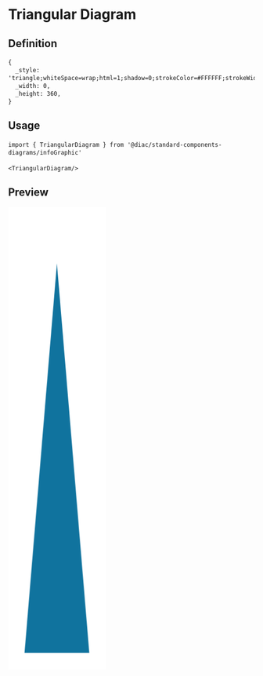 # Triangular Diagram

## Definition

```
{
  _style: 'triangle;whiteSpace=wrap;html=1;shadow=0;strokeColor=#FFFFFF;strokeWidth=6;fillColor=#10739E;fontSize=16;fontColor=#FFFFFF;align=center;direction=north;fontStyle=1',
  _width: 0,
  _height: 360,
}
```

## Usage

```
import { TriangularDiagram } from '@diac/standard-components-diagrams/infoGraphic'

<TriangularDiagram/>
```

## Preview

<img src="./triangular-diagram.png" width="200"/>
